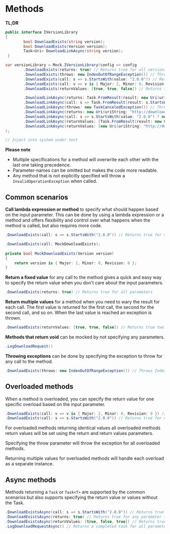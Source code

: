 ﻿# Methods

__TL;DR__

```csharp
public interface IVersionLibrary
{
        bool DownloadExists(string version);
        bool DownloadExists(Version version);
        Task<Uri> DownloadLinkAsync(string version);
 }

var versionLibrary = Mock.IVersionLibrary(config => config
        .DownloadExists(returns: true) // Returns true for all versions
        .DownloadExists(throws: new IndexOutOfRangeException()) // Throws IndexOutOfRangeException for all versions
        .DownloadExists(call: s => s.StartsWith(value: "2.0.0")) // Returns true for version 2.0.0.x base on a string parameter
        .DownloadExists(call: v => v is { Major: 2, Minor: 0, Revision: 0 }) // Returns true for version 2.0.0.x based on a version parameter
        .DownloadExists(returnValues: [true, true, false]) // Returns true two times, then false

        .DownloadLinkAsync(returns: Task.FromResult(result: new Uri(uriString: "http://downloads/2.0.0"))) // Returns a task containing a download link for all versions
        .DownloadLinkAsync(call: s => Task.FromResult(result: s.StartsWith(value: "2.0.0") ? new Uri(uriString: "http://downloads/2.0.0") : new Uri(uriString: "http://downloads/UnknownVersion"))) // Returns a task containing a download link for version 2.0.0.x otherwise a error link
        .DownloadLinkAsync(throws: new TaskCanceledException()) // Throws IndexOutOfRangeException for all parameters
        .DownloadLinkAsync(returns: new Uri(uriString: "http://downloads/2.0.0")) // Returns a task containing a download link for all versions
        .DownloadLinkAsync(call: s => s.StartsWith(value: "2.0.0") ? new Uri(uriString: "http://downloads/2.0.0") : new Uri(uriString: "http://downloads/UnknownVersion")) // Returns a task containing a download link for version 2.0.0.x otherwise a error link
        .DownloadLinkAsync(returnValues: [Task.FromResult(result: new Uri(uriString: "http://downloads/1.0.0")), Task.FromResult(result: new Uri(uriString: "http://downloads/1.1.0")), Task.FromResult(result: new Uri(uriString: "http://downloads/2.0.0"))]) // Returns a task with a download link
        .DownloadLinkAsync(returnValues: [new Uri(uriString: "http://downloads/2.0.0"), new Uri(uriString: "http://downloads/2.0.0"), new Uri(uriString: "http://downloads/2.0.0")]) // Returns a task with a download link
);

// Inject into system under test
```

__Please note__

- Multiple specifications for a method will overwrite each other with the last one taking precedence.
- Parameter-names can be omitted but makes the code more readable.
- Any method that is not explicitly specified will throw a `InvalidOperationException` when called.

## Common scenarios

__Call lambda expression or method__  to specify what should happen based on the input parameter. 
This can be done by using a lambda expression or a method and offers flexibility and control over what happens when the method is called, but also requires more code.

```csharp
.DownloadExists(call: s => s.StartsWith("2.0.0")) // Returns true for version 2.0.0.x based on a string parameter
```

```csharp
.DownloadExists(call: MockDownloadExists); 
      
private bool MockDownloadExists(Version version)
{
    return version is { Major: 2, Minor: 0, Revision: 0 };
}
```

__Return a fixed value__ for any call to the method gives a quick and easy way to specify the return value when you don't care about the input parameters.

```csharp
.DownloadExists(returns: true) // Returns true for all parameters
```

__Return multiple values__ for a method when you need to wary the result for each call. The first value is returned for the first call, the second for the second call, and so on.
When the last value is reached an exception is thrown.

  ```csharp
  .DownloadExists(returnValues: [true, true, false]) // Returns true two times, then false
  ```

__Methods that return void__ can be mocked by not specifying any parameters.

```csharp
.LogDownloadRequest()
```

__Throwing exceptions__ can be done by specifying the exception to throw for any call to the method.

```csharp
.DownloadExists(throws: new IndexOutOfRangeException()) // Throws IndexOutOfRangeException for all versions
```

## Overloaded methods

When a method is overloaded, you can specify the return value for one specific overload based on the input parameter.

```csharp
.DownloadExists(call: v => v is { Major: 2, Minor: 0, Revision: 0 }) // Returns true for version 2.0.0.x based on a version parameter
.DownloadExists(call: s => s.StartsWith("2.0.0")) // Returns true for version 2.0.0.x base on a string parameter
```

For overloaded methods returning identical values all overloaded methods return values will be set using the return and return values parameters.

Specifying the throw parameter will throw the exception for all overloaded methods.

Returning multiple values for overloaded methods will handle each overload as a separate instance.

## Async methods

Methods returning a `Task` or `Task<T>` are supported by the common scenarios but also supports specifying the return value or values without the Task.

```csharp
.DownloadExistsAsync(call: s => s.StartsWith("2.0.0")) // Returns true for version 2.0.0.x that will be wrapped in a task
.DownloadExistsAsync(returns: true) // Returns true for any parameter that will be wrapped in a task
.DownloadExistsAsync(returnValues: [true, false, true]) // Returns true, false, true for the first, second, and third call that will be wrapped in a task
.LogDownloadRequestAsync() // Returns a completed task for all parameters
```
